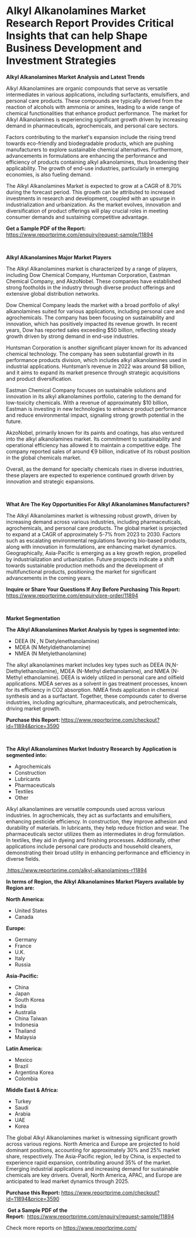 <p><h1>Alkyl Alkanolamines Market Research Report Provides Critical Insights that can help Shape Business Development and Investment Strategies</h1></p><p><strong>Alkyl Alkanolamines Market Analysis and Latest Trends</strong></p>
<p><p>Alkyl Alkanolamines are organic compounds that serve as versatile intermediates in various applications, including surfactants, emulsifiers, and personal care products. These compounds are typically derived from the reaction of alcohols with ammonia or amines, leading to a wide range of chemical functionalities that enhance product performance. The market for Alkyl Alkanolamines is experiencing significant growth driven by increasing demand in pharmaceuticals, agrochemicals, and personal care sectors.</p><p>Factors contributing to the market's expansion include the rising trend towards eco-friendly and biodegradable products, which are pushing manufacturers to explore sustainable chemical alternatives. Furthermore, advancements in formulations are enhancing the performance and efficiency of products containing alkyl alkanolamines, thus broadening their applicability. The growth of end-use industries, particularly in emerging economies, is also fueling demand.</p><p>The Alkyl Alkanolamines Market is expected to grow at a CAGR of 8.70% during the forecast period. This growth can be attributed to increased investments in research and development, coupled with an upsurge in industrialization and urbanization. As the market evolves, innovation and diversification of product offerings will play crucial roles in meeting consumer demands and sustaining competitive advantage.</p></p>
<p><strong>Get a Sample PDF of the Report:&nbsp;</strong> <a href="https://www.reportprime.com/enquiry/request-sample/11894?utm_campaign=2265&utm_medium=2&utm_source=Github&utm_content=ia&utm_term=17032025&utm_id=alkyl-alkanolamines">https://www.reportprime.com/enquiry/request-sample/11894</a></p>
<p>&nbsp;</p>
<p><strong>Alkyl Alkanolamines Major Market Players</strong></p>
<p><p>The Alkyl Alkanolamines market is characterized by a range of players, including Dow Chemical Company, Huntsman Corporation, Eastman Chemical Company, and AkzoNobel. These companies have established strong footholds in the industry through diverse product offerings and extensive global distribution networks.</p><p>Dow Chemical Company leads the market with a broad portfolio of alkyl alkanolamines suited for various applications, including personal care and agrochemicals. The company has been focusing on sustainability and innovation, which has positively impacted its revenue growth. In recent years, Dow has reported sales exceeding $50 billion, reflecting steady growth driven by strong demand in end-use industries.</p><p>Huntsman Corporation is another significant player known for its advanced chemical technology. The company has seen substantial growth in its performance products division, which includes alkyl alkanolamines used in industrial applications. Huntsman’s revenue in 2022 was around $8 billion, and it aims to expand its market presence through strategic acquisitions and product diversification.</p><p>Eastman Chemical Company focuses on sustainable solutions and innovation in its alkyl alkanolamines portfolio, catering to the demand for low-toxicity chemicals. With a revenue of approximately $10 billion, Eastman is investing in new technologies to enhance product performance and reduce environmental impact, signaling strong growth potential in the future.</p><p>AkzoNobel, primarily known for its paints and coatings, has also ventured into the alkyl alkanolamines market. Its commitment to sustainability and operational efficiency has allowed it to maintain a competitive edge. The company reported sales of around €9 billion, indicative of its robust position in the global chemicals market.</p><p>Overall, as the demand for specialty chemicals rises in diverse industries, these players are expected to experience continued growth driven by innovation and strategic expansions.</p></p>
<p>&nbsp;</p>
<p><strong>What Are The Key Opportunities For Alkyl Alkanolamines Manufacturers?</strong></p>
<p><p>The Alkyl Alkanolamines market is witnessing robust growth, driven by increasing demand across various industries, including pharmaceuticals, agrochemicals, and personal care products. The global market is projected to expand at a CAGR of approximately 5-7% from 2023 to 2030. Factors such as escalating environmental regulations favoring bio-based products, along with innovation in formulations, are enhancing market dynamics. Geographically, Asia-Pacific is emerging as a key growth region, propelled by industrialization and urbanization. Future prospects indicate a shift towards sustainable production methods and the development of multifunctional products, positioning the market for significant advancements in the coming years.</p></p>
<p><strong>Inquire or Share Your Questions If Any Before Purchasing This Report:</strong> <a href="https://www.reportprime.com/enquiry/pre-order/11894?utm_campaign=2265&utm_medium=2&utm_source=Github&utm_content=ia&utm_term=17032025&utm_id=alkyl-alkanolamines">https://www.reportprime.com/enquiry/pre-order/11894</a></p>
<p>&nbsp;</p>
<p><strong>Market Segmentation</strong></p>
<p><strong>The Alkyl Alkanolamines Market Analysis by types is segmented into:</strong></p>
<p><ul><li>DEEA (N , N Dietylenethanolamine)</li><li>MDEA (N Metyldiethanolamine)</li><li>NMEA (N Metylethanolamine)</li></ul></p>
<p><p>The alkyl alkanolamines market includes key types such as DEEA (N,N-Diethylethanolamine), MDEA (N-Methyl diethanolamine), and NMEA (N-Methyl ethanolamine). DEEA is widely utilized in personal care and oilfield applications. MDEA serves as a solvent in gas treatment processes, known for its efficiency in CO2 absorption. NMEA finds application in chemical synthesis and as a surfactant. Together, these compounds cater to diverse industries, including agriculture, pharmaceuticals, and petrochemicals, driving market growth.</p></p>
<p><strong>Purchase this Report:&nbsp;</strong><a href="https://www.reportprime.com/checkout?id=11894&price=3590&utm_campaign=2265&utm_medium=2&utm_source=Github&utm_content=ia&utm_term=17032025&utm_id=alkyl-alkanolamines">https://www.reportprime.com/checkout?id=11894&price=3590</a></p>
<p>&nbsp;</p>
<p><strong>The Alkyl Alkanolamines Market Industry Research by Application is segmented into:</strong></p>
<p><ul><li>Agrochemicals</li><li>Construction</li><li>Lubricants</li><li>Pharmaceuticals</li><li>Textiles</li><li>Other</li></ul></p>
<p><p>Alkyl alkanolamines are versatile compounds used across various industries. In agrochemicals, they act as surfactants and emulsifiers, enhancing pesticide efficiency. In construction, they improve adhesion and durability of materials. In lubricants, they help reduce friction and wear. The pharmaceuticals sector utilizes them as intermediates in drug formulation. In textiles, they aid in dyeing and finishing processes. Additionally, other applications include personal care products and household cleaners, demonstrating their broad utility in enhancing performance and efficiency in diverse fields.</p></p>
<p><a href="https://www.reportprime.com/alkyl-alkanolamines-r11894?utm_campaign=2265&utm_medium=2&utm_source=Github&utm_content=ia&utm_term=17032025&utm_id=alkyl-alkanolamines">&nbsp;https://www.reportprime.com/alkyl-alkanolamines-r11894</a></p>
<p><strong>In terms of Region, the Alkyl Alkanolamines Market Players available by Region are:</strong></p>
<p>
    <p> <strong> North America: </strong>
        <ul>
            <li>United States</li>
            <li>Canada</li>
        </ul>
        </p> 
    <p> <strong> Europe: </strong>
        <ul>
            <li>Germany</li>
            <li>France</li>
            <li>U.K.</li>
            <li>Italy</li>
            <li>Russia</li>
        </ul>
        </p> 
    <p> <strong> Asia-Pacific: </strong>
        <ul>
            <li>China</li>
            <li>Japan</li>
            <li>South Korea</li>
            <li>India</li>
            <li>Australia</li>
            <li>China Taiwan</li>
            <li>Indonesia</li>
            <li>Thailand</li>
            <li>Malaysia</li>
        </ul>
        </p> 
    <p> <strong> Latin America: </strong>
        <ul>
            <li>Mexico</li>
            <li>Brazil</li>
            <li>Argentina Korea</li>
            <li>Colombia</li>
        </ul>
        </p> 
    <p> <strong> Middle East & Africa: </strong>
        <ul>
            <li>Turkey</li>
            <li>Saudi</li>
            <li>Arabia</li>
            <li>UAE</li>
            <li>Korea</li>
        </ul>
    </p>
    </p>
<p><p>The global Alkyl Alkanolamines market is witnessing significant growth across various regions. North America and Europe are projected to hold dominant positions, accounting for approximately 30% and 25% market share, respectively. The Asia-Pacific region, led by China, is expected to experience rapid expansion, contributing around 35% of the market. Emerging industrial applications and increasing demand for sustainable chemicals are key drivers. Overall, North America, APAC, and Europe are anticipated to lead market dynamics through 2025.</p></p>
<p><strong>Purchase this Report: </strong><a href="https://www.reportprime.com/checkout?id=11894&price=3590&utm_campaign=2265&utm_medium=2&utm_source=Github&utm_content=ia&utm_term=17032025&utm_id=alkyl-alkanolamines">https://www.reportprime.com/checkout?id=11894&price=3590</a></p>
<p>&nbsp;<strong>Get a Sample PDF of the Report:&nbsp;&nbsp;</strong><a href="https://www.reportprime.com/enquiry/request-sample/11894?utm_campaign=2265&utm_medium=2&utm_source=Github&utm_content=ia&utm_term=17032025&utm_id=alkyl-alkanolamines">https://www.reportprime.com/enquiry/request-sample/11894</a></p>
<p><strong></strong></p>
<p>Check more reports on <a href="https://www.reportprime.com/?utm_campaign=2265&utm_medium=2&utm_source=Github&utm_content=ia&utm_term=17032025&utm_id=alkyl-alkanolamines">https://www.reportprime.com/</a></p>